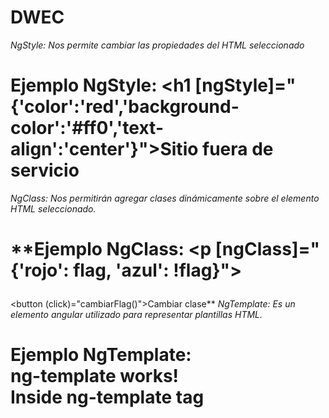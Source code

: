 # DWEC
*NgStyle: Nos permite cambiar las propiedades del HTML seleccionado*
# **Ejemplo NgStyle: <h1 [ngStyle]="{'color':'red','background-color':'#ff0','text-align':'center'}">Sitio fuera de servicio</h1>**
*NgClass: Nos permitirán agregar clases dinámicamente sobre el elemento HTML seleccionado.*
# **Ejemplo NgClass: <p [ngClass]="{'rojo': flag, 'azul': !flag}"></p>

<button (click)="cambiarFlag()">Cambiar clase</button>**
*NgTemplate: Es un elemento angular utilizado para representar plantillas HTML.*
# **Ejemplo NgTemplate: <div> ng-template works!</div><ng-template>Inside ng-template tag</ng-template>**
 